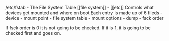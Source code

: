 /etc/fstab - The File System Table [[file system]] - [[etc]]
Controls what devices get mounted and where on boot
Each entry is made up of 6 fileds
	- device
	- mount point
	- file system table
	- mount options
	- dump
	- fsck order

If fsck order is 0 it is not going to be checked. If it is 1, it is going to be checked first and goes on.